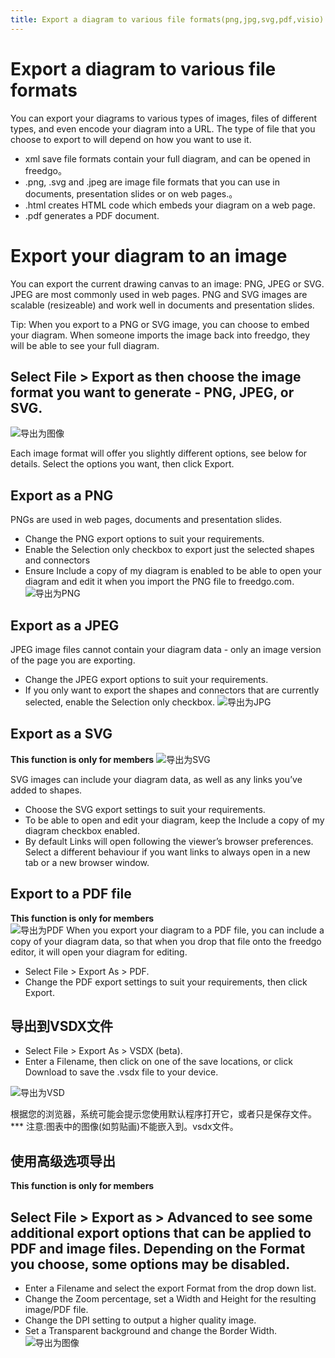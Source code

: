```yaml
---
title: Export a diagram to various file formats(png,jpg,svg,pdf,visio)
---
```

# Export a diagram to various file formats

 You can export your diagrams to various types of images, files of different types, and even encode your diagram into a URL. The type of file that you choose to export to will depend on how you want to use it. 

 - xml save file formats contain your full diagram, and can be opened in freedgo。
 - .png, .svg and .jpeg are image file formats that you can use in documents, presentation slides or on web pages.。
 - .html creates HTML code which embeds your diagram on a web page. 
 - .pdf generates a PDF document. 
 
 
# Export your diagram to an image

You can export the current drawing canvas to an image: PNG, JPEG or SVG. JPEG are most commonly used in web pages. PNG and SVG images are scalable (resizeable) and work well in documents and presentation slides.

Tip: When you export to a PNG or SVG image, you can choose to embed your diagram. When someone imports the image back into freedgo, they will be able to see your full diagram.


##  Select File > Export as then choose the image format you want to generate - PNG, JPEG, or SVG.

![导出为图像](https://www.freedgo.com/public/themes/freedgo/usage/export_image.png "导出为图像")

Each image format will offer you slightly different options, see below for details. Select the options you want, then click Export.


## Export as a PNG
PNGs are used in web pages, documents and presentation slides. 
 
 - Change the PNG export options to suit your requirements.
 - Enable the Selection only checkbox to export just the selected shapes and connectors
 - Ensure Include a copy of my diagram is enabled to be able to open your diagram and edit it when you import the PNG file to freedgo.com.
![导出为PNG](https://www.freedgo.com/public/themes/freedgo/usage/export_png.png "导出为PNG") 
 

## Export as a JPEG
JPEG image files cannot contain your diagram data - only an image version of the page you are exporting.
- Change the JPEG export options to suit your requirements.
- If you only want to export the shapes and connectors that are currently selected, enable the Selection only checkbox. 
![导出为JPG](https://www.freedgo.com/public/themes/freedgo/usage/export_jpg.png "导出为JPG")

## Export as a SVG
**This function is only for members** 
![导出为SVG](https://www.freedgo.com/public/themes/freedgo/usage/export_svg.png "导出为SVG")

SVG images can include your diagram data, as well as any links you’ve added to shapes.

- Choose the SVG export settings to suit your requirements.
- To be able to open and edit your diagram, keep the Include a copy of my diagram checkbox enabled.
- By default Links will open following the viewer’s browser preferences. Select a different behaviour if you want links to always open in a new tab or a new browser window.
## Export to a PDF file
**This function is only for members**  
![导出为PDF](https://www.freedgo.com/public/themes/freedgo/usage/export_pdf.png "导出为PDF")
 When you export your diagram to a PDF file, you can include a copy of your diagram data, so that when you drop that file onto the freedgo editor, it will open your diagram for editing.
 
 - Select File > Export As > PDF.
 - Change the PDF export settings to suit your requirements, then click Export.



## 导出到VSDX文件
- Select File > Export As > VSDX (beta).
- Enter a Filename, then click on one of the save locations, or click Download to save the .vsdx file to your device.

![导出为VSD](https://www.freedgo.com/public/themes/freedgo/usage/export_vsd.png "导出为VSD")

根据您的浏览器，系统可能会提示您使用默认程序打开它，或者只是保存文件。
*** 注意:图表中的图像(如剪贴画)不能嵌入到。vsdx文件。

## 使用高级选项导出
**This function is only for members** 

## Select File > Export as > Advanced to see some additional export options that can be applied to PDF and image files. Depending on the Format you choose, some options may be disabled.
- Enter a Filename and select the export Format from the drop down list.
- Change the Zoom percentage, set a Width and Height for the resulting image/PDF file.
- Change the DPI setting to output a higher quality image.
- Set a Transparent background and change the Border Width.
![导出为图像](https://www.freedgo.com/public/themes/freedgo/usage/export_hight.png "导出为图像")
